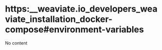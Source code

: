 # https:__weaviate.io_developers_weaviate_installation_docker-compose#environment-variables
No content
